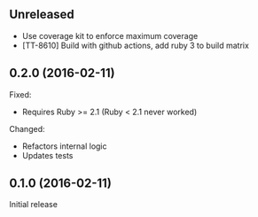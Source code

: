## Unreleased

  - Use coverage kit to enforce maximum coverage
  - [TT-8610] Build with github actions, add ruby 3 to build matrix

## 0.2.0 (2016-02-11)

Fixed:

  - Requires Ruby >= 2.1 (Ruby < 2.1 never worked)

Changed:

  - Refactors internal logic
  - Updates tests

## 0.1.0 (2016-02-11)

Initial release
